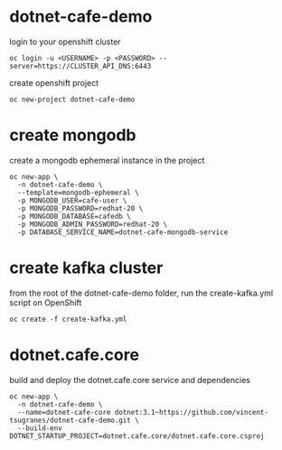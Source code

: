 # dotnet-cafe-demo

login to your openshift cluster

    oc login -u <USERNAME> -p <PASSWORD> --server=https://CLUSTER_API_DNS:6443

create openshift project
    
    oc new-project dotnet-cafe-demo

# create mongodb
create a mongodb ephemeral instance in the project

    oc new-app \
      -n dotnet-cafe-demo \
      --template=mongodb-ephemeral \
      -p MONGODB_USER=cafe-user \
      -p MONGODB_PASSWORD=redhat-20 \
      -p MONGODB_DATABASE=cafedb \
      -p MONGODB_ADMIN_PASSWORD=redhat-20 \
      -p DATABASE_SERVICE_NAME=dotnet-cafe-mongodb-service

# create kafka cluster
from the root of the dotnet-cafe-demo folder, run the create-kafka.yml script on OpenShift

    oc create -f create-kafka.yml

# dotnet.cafe.core
build and deploy the dotnet.cafe.core service and dependencies

    oc new-app \
      -n dotnet-cafe-demo \
      --name=dotnet-cafe-core dotnet:3.1~https://github.com/vincent-tsugranes/dotnet-cafe-demo.git \
      --build-env DOTNET_STARTUP_PROJECT=dotnet.cafe.core/dotnet.cafe.core.csproj
 
